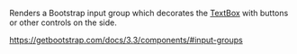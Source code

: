 Renders a Bootstrap input group which decorates the [TextBox](/docs/controls/builtin/TextBox/{branch}) with buttons or other controls on the side.

<https://getbootstrap.com/docs/3.3/components/#input-groups>
